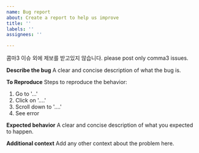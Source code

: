 ```yaml
---
name: Bug report
about: Create a report to help us improve
title: ''
labels: ''
assignees: ''

---
```


콤마3 이슈 외에 제보를 받고있지 않습니다.
please post only comma3 issues.

**Describe the bug**
A clear and concise description of what the bug is.

**To Reproduce**
Steps to reproduce the behavior:
1. Go to '...'
2. Click on '....'
3. Scroll down to '....'
4. See error

**Expected behavior**
A clear and concise description of what you expected to happen.

**Additional context**
Add any other context about the problem here.
